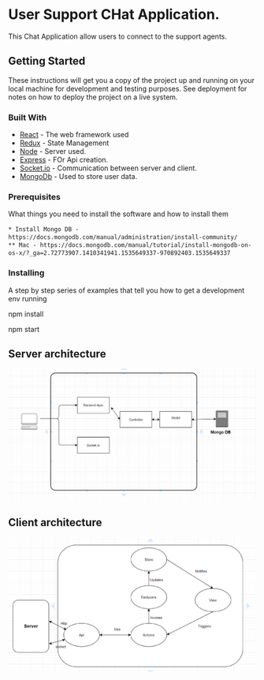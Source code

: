 
# User Support CHat Application.

This Chat Application allow users to connect to the support agents.

## Getting Started

These instructions will get you a copy of the project up and running on your local machine for development and testing purposes. See deployment for notes on how to deploy the project on a live system.

### Built With

* [React](https://reactjs.org/) - The web framework used
* [Redux](https://redux.js.org/) - State Management
* [Node](https://nodejs.org/en/) - Server used.
* [Express](https://nodejs.org/en/) - FOr Api creation.
* [Socket.io](https://socket.io/) - Communication between server and client.
* [MongoDb](https://www.mongodb.com/) - Used to store user data.



### Prerequisites

What things you need to install the software and how to install them

    * Install Mongo DB - https://docs.mongodb.com/manual/administration/install-community/
    ** Mac - https://docs.mongodb.com/manual/tutorial/install-mongodb-on-os-x/?_ga=2.72773907.1410341941.1535649337-970892403.1535649337


### Installing

A step by step series of examples that tell you how to get a development env running

npm install

npm start



## Server architecture
![server architecture](https://github.com/ishachopde/ChatAppChallenge/blob/master/architecture/ChatAppArchitectureDiagram.png "Server Architecture")

## Client architecture
![client architecture](https://github.com/ishachopde/ChatAppChallenge/blob/master/architecture/ClientArchitecture.png "Client Architecture")
